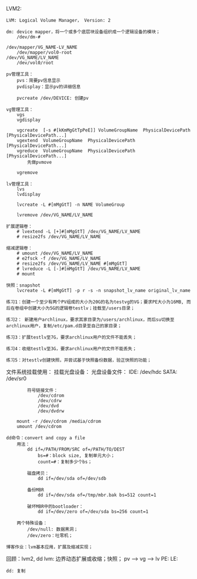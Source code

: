 LVM2:

	LVM: Logical Volume Manager， Version: 2

	dm: device mapper，将一个或多个底层块设备组织成一个逻辑设备的模块；
		/dev/dm-#

	/dev/mapper/VG_NAME-LV_NAME
		/dev/mapper/vol0-root
	/dev/VG_NAME/LV_NAME
		/dev/vol0/root

	pv管理工具：
		pvs：简要pv信息显示
		pvdisplay：显示pv的详细信息

		pvcreate /dev/DEVICE: 创建pv

	vg管理工具：
		vgs
		vgdisplay

		vgcreate  [-s #[kKmMgGtTpPeE]] VolumeGroupName  PhysicalDevicePath [PhysicalDevicePath...]
		vgextend  VolumeGroupName  PhysicalDevicePath [PhysicalDevicePath...]
		vgreduce  VolumeGroupName  PhysicalDevicePath [PhysicalDevicePath...]
			先做pvmove

		vgremove

	lv管理工具：
		lvs
		lvdisplay

		lvcreate -L #[mMgGtT] -n NAME VolumeGroup

		lvremove /dev/VG_NAME/LV_NAME

	扩展逻辑卷：
		# lvextend -L [+]#[mMgGtT] /dev/VG_NAME/LV_NAME
		# resize2fs /dev/VG_NAME/LV_NAME

	缩减逻辑卷：
		# umount /dev/VG_NAME/LV_NAME
		# e2fsck -f /dev/VG_NAME/LV_NAME
		# resize2fs /dev/VG_NAME/LV_NAME #[mMgGtT]
		# lvreduce -L [-]#[mMgGtT] /dev/VG_NAME/LV_NAME
		# mount

	快照：snapshot
		lvcreate -L #[mMgGtT] -p r -s -n snapshot_lv_name original_lv_name

	练习1：创建一个至少有两个PV组成的大小为20G的名为testvg的VG；要求PE大小为16MB, 而后在卷组中创建大小为5G的逻辑卷testlv；挂载至/users目录；

	练习2： 新建用户archlinux，要求其家目录为/users/archlinux，而后su切换至archlinux用户，复制/etc/pam.d目录至自己的家目录；

	练习3：扩展testlv至7G，要求archlinux用户的文件不能丢失；

	练习4：收缩testlv至3G，要求archlinux用户的文件不能丢失；

	练习5：对testlv创建快照，并尝试基于快照备份数据，验正快照的功能；


文件系统挂载使用：
	挂载光盘设备：
		光盘设备文件：
			IDE: /dev/hdc
			SATA: /dev/sr0

			符号链接文件：
				/dev/cdrom
				/dev/cdrw
				/dev/dvd
				/dev/dvdrw

		mount -r /dev/cdrom /media/cdrom
		umount /dev/cdrom

	dd命令：convert and copy a file
		用法：
			dd if=/PATH/FROM/SRC of=/PATH/TO/DEST
				bs=#：block size, 复制单元大小；
				count=#：复制多少个bs；

			磁盘拷贝：
				dd if=/dev/sda of=/dev/sdb

			备份MBR
				dd if=/dev/sda of=/tmp/mbr.bak bs=512 count=1

			破坏MBR中的bootloader：
				dd if=/dev/zero of=/dev/sda bs=256 count=1

		两个特殊设备：
			/dev/null: 数据黑洞；
			/dev/zero：吐零机；

	博客作业：lvm基本应用，扩展及缩减实现；

回顾：lvm2, dd
	lvm: 边界动态扩展或收缩；快照；
		pv --> vg --> lv
			PE:
			LE:

	dd: 复制
